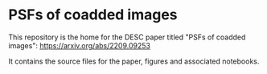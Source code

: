 # PSFs of coadded images

This repository is the home for the DESC paper titled "PSFs of coadded images": https://arxiv.org/abs/2209.09253

It contains the source files for the paper, figures and associated notebooks.
